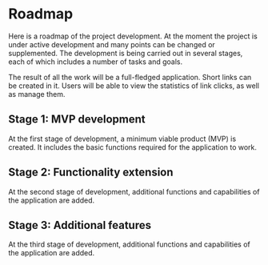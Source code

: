 # Roadmap

Here is a roadmap of the project development.
At the moment the project is under active development and many points can be changed or supplemented.
The development is being carried out in several stages, each of which includes a number of tasks and goals.

The result of all the work will be a full-fledged application. Short links can be created in it.
Users will be able to view the statistics of link clicks, as well as manage them.

## Stage 1: MVP development <Badge text="0.x" />

At the first stage of development, a minimum viable product (MVP) is created.
It includes the basic functions required for the application to work.

<roadmap-item title="Authorization" description="login and registration pages, password recovery" status="done" />
<roadmap-item title="User profile" description="data update, password change, account deletion" status="done" />
<roadmap-item title="Dashboard" description="main application page, user data overview, project and link management" status="in-progress" />
<roadmap-item title="Projects" description="create, edit, and delete projects" status="in-progress" />
<roadmap-item title="Links" description="create, edit, and delete short links" status="in-progress" />
<roadmap-item title="Documentation" description="user guide, developer guide" status="in-progress" />

## Stage 2: Functionality extension <Badge text="1.x" />

At the second stage of development, additional functions and capabilities of the application are added.

<roadmap-item title="Administration" description="user management" status="planned" />
<roadmap-item title="Projects" description="share projects, use tags" status="planned" />
<roadmap-item title="Links" description="click analytics, advanced settings (QR code, expiration date, password protection, etc.)" status="planned" />
<roadmap-item title="Analytics" description="data export" status="planned" />

## Stage 3: Additional features <Badge text="2.x" />

At the third stage of development, additional functions and capabilities of the application are added.

<roadmap-item title="Links" description="UTM tags, social cards, AI link generation" />
<roadmap-item title="API" description="ability to use API for integration with other services" />
<roadmap-item title="Browser extension" description="convenient creation of short links directly from the browser" />
